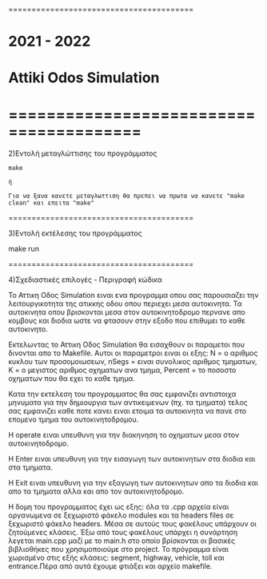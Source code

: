 ========================================
#                                      #
#              2021 - 2022             #
#        Attiki Odos Simulation        #
#                                      #
========================================
========================================

2)Εντολή μεταγλώττισης του προγράμματος

    make

    ή
  
    Για να ξανα κανετε μεταγλωττιση θα πρεπει να πρωτα να κανετε "make clean" και επειτα "make"

========================================

3)Εντολή εκτέλεσης του προγράμματος

  make run

========================================

4)Σχεδιαστικές επιλογές - Περιγραφή κώδικα

Το Αττικη Οδος Simulation ειναι ενα προγραμμα οπου σας
παρουσιαζει την λειτουργικοτητα της ατικκης οδου οπου 
περιεχει μεσα αυτοκινητα. 
Τα αυτοκινητα οπου βρισκονται μεσα στον αυτοκινητοδρομο περνανε 
απο κομβους και διοδια ωστε να φτασουν στην εξοδο που επιθυμει
το καθε αυτοκινητο.

Εκτελωντας το Αττικη Οδος Simulation θα εισαχθουν οι παραμετοι
που δινονται απο το Makefile.
Αυτοι οι παραμετροι ειναι οι εξης: N = ο αριθμος κυκλου των προσομοιωσεων, nSegs = ειναι συνολικος 
αριθμος τμηματων, Κ = ο μεγιστος αριθμος οχηματων ανα τμημα, Percent = το ποσοστο οχηματων που θα εχει
το καθε τμημα.

Κατα την εκτελεση του προγραμματος θα σας εμφανιζει αντιστοιχα μηνυματα για την δημιουργια των
αντικειμενων (πχ. τα τμηματα) τελος σας εμφανιζει καθε ποτε κανει ειναι ετοιμα τα αυτοκινητα 
να πανε στο επομενο τμημα του αυτοκινητοδρομου.

Η operate ειναι υπευθυνη για την διακηνηση το οχηματων μεσα στον αυτοκινητοδρομο.

Η Enter ειναι υπευθυνη για την εισαγωγη των αυτοκινητων στα διοδια και στα τμηματα.

Η Exit ειναι υπευθυνη για την εξαγωγη των αυτοκινητων απο τα διοδια και απο τα τμηματα αλλα και απο 
τον αυτοκινητοδρομο.

Η δομη του προγραμματος έχει ως εξης: όλα τα .cpp αρχεία
είναι οργανωμενα σε ξεχωριστό φάκελο modules και τα headers files 
σε ξεχωριστό φάκελο headers. Μέσα σε αυτούς τους φακέλους υπάρχουν 
οι ζητούμενες κλάσεις. Έξω από τους φακέλους υπάρχει η συνάρτηση 
λεγεται main.cpp μαζί με το main.h στο οποίο βρίσκονται 
οι βασικές βιβλιοθήκες που χρησιμοποιούμε στο project.
Το πρόγραμμα είναι χωρισμένο στις εξής κλάσεις: segment, 
highway, vehicle, toll και entrance.Πέρα από αυτά έχουμε φτιάξει και αρχείο makefile.


